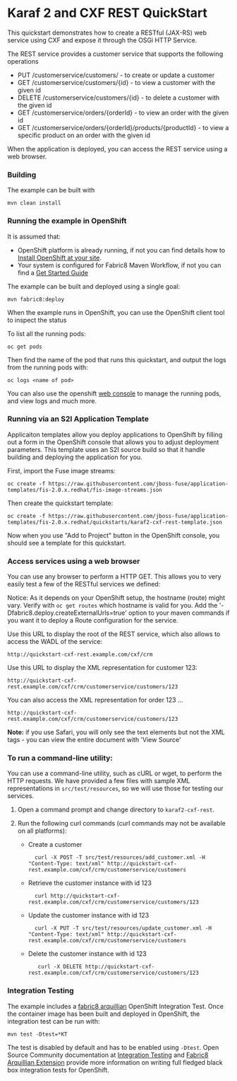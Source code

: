 # Karaf 2 and CXF REST QuickStart

This quickstart demonstrates how to create a RESTful (JAX-RS) web service using CXF and expose it through the OSGi HTTP Service.

The REST service provides a customer service that supports the following operations

- PUT /customerservice/customers/ - to create or update a customer
- GET /customerservice/customers/{id} - to view a customer with the given id
- DELETE /customerservice/customers/{id} - to delete a customer with the given id
- GET /customerservice/orders/{orderId} - to view an order with the given id
- GET /customerservice/orders/{orderId}/products/{productId} - to view a specific product on an order with the given id

When the application is deployed, you can access the REST service using a web browser.

### Building

The example can be built with

    mvn clean install

### Running the example in OpenShift

It is assumed that:
- OpenShift platform is already running, if not you can find details how to [Install OpenShift at your site](https://docs.openshift.com/container-platform/3.3/install_config/index.html).
- Your system is configured for Fabric8 Maven Workflow, if not you can find a [Get Started Guide](https://access.redhat.com/documentation/en/red-hat-jboss-middleware-for-openshift/3/single/red-hat-jboss-fuse-integration-services-20-for-openshift/)

The example can be built and deployed using a single goal:

    mvn fabric8:deploy

When the example runs in OpenShift, you can use the OpenShift client tool to inspect the status

To list all the running pods:

    oc get pods

Then find the name of the pod that runs this quickstart, and output the logs from the running pods with:

    oc logs <name of pod>

You can also use the openshift [web console](https://docs.openshift.com/container-platform/3.3/getting_started/developers_console.html#developers-console-video) to manage the
running pods, and view logs and much more.

### Running via an S2I Application Template

Applicaiton templates allow you deploy applications to OpenShift by filling out a form in the OpenShift console that allows you to adjust deployment parameters.  This template uses an S2I source build so that it handle building and deploying the application for you.

First, import the Fuse image streams:

    oc create -f https://raw.githubusercontent.com/jboss-fuse/application-templates/fis-2.0.x.redhat/fis-image-streams.json

Then create the quickstart template:

    oc create -f https://raw.githubusercontent.com/jboss-fuse/application-templates/fis-2.0.x.redhat/quickstarts/karaf2-cxf-rest-template.json

Now when you use "Add to Project" button in the OpenShift console, you should see a template for this quickstart. 

### Access services using a web browser

You can use any browser to perform a HTTP GET.  This allows you to very easily test a few of the RESTful services we defined:

Notice: As it depends on your OpenShift setup, the hostname (route) might vary. Verify with `oc get routes` which hostname is valid for you.  Add the '-Dfabric8.deploy.createExternalUrls=true' option to your maven commands if you want it to deploy a Route configuration for the service.

Use this URL to display the root of the REST service, which also allows to access the WADL of the service:

    http://quickstart-cxf-rest.example.com/cxf/crm

Use this URL to display the XML representation for customer 123:

    http://quickstart-cxf-rest.example.com/cxf/crm/customerservice/customers/123

You can also access the XML representation for order 123 ...

    http://quickstart-cxf-rest.example.com/cxf/crm/customerservice/customers/123

**Note:** if you use Safari, you will only see the text elements but not the XML tags - you can view the entire document with 'View Source'


### To run a command-line utility:

You can use a command-line utility, such as cURL or wget, to perform the HTTP requests.  We have provided a few files with sample XML representations in `src/test/resources`, so we will use those for testing our services.

1. Open a command prompt and change directory to `karaf2-cxf-rest`.
2. Run the following curl commands (curl commands may not be available on all platforms):

    * Create a customer

            curl -X POST -T src/test/resources/add_customer.xml -H "Content-Type: text/xml" http://quickstart-cxf-rest.example.com/cxf/crm/customerservice/customers

    * Retrieve the customer instance with id 123

            curl http://quickstart-cxf-rest.example.com/cxf/crm/customerservice/customers/123

    * Update the customer instance with id 123

            curl -X PUT -T src/test/resources/update_customer.xml -H "Content-Type: text/xml" http://quickstart-cxf-rest.example.com/cxf/crm/customerservice/customers

    * Delete the customer instance with id 123

             curl -X DELETE http://quickstart-cxf-rest.example.com/cxf/crm/customerservice/customers/123


### Integration Testing

The example includes a [fabric8 arquillian](https://github.com/fabric8io/fabric8/tree/v2.2.170.redhat/components/fabric8-arquillian) OpenShift Integration Test. 
Once the container image has been built and deployed in OpenShift, the integration test can be run with:

    mvn test -Dtest=*KT

The test is disabled by default and has to be enabled using `-Dtest`. Open Source Community documentation at [Integration Testing](https://fabric8.io/guide/testing.html) and [Fabric8 Arquillian Extension](https://fabric8.io/guide/arquillian.html) provide more information on writing full fledged black box integration tests for OpenShift. 